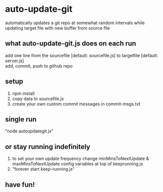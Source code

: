 # auto-update-git
automatically updates a git repo at somewhat random intervals while updating target file with new buffer from source file

## what auto-update-git.js does on each run
add one line from the sourcefile [default: sourcefile.js] to targetfile [default: server.js]<br>
add, commit, push to github repo

## setup
1. npm install
2. copy data to sourcefile.js
3. create your own custom commit messages in commit-msgs.txt

## single run
"node autoupdategit.js"

## or stay running indefinitely
1. to set your own update frequency change minMinsToNextUpdate & maxMinsToNextUpdate config variables at top of keeprunning.js
2. "forever start keep-running.js"

## have fun!
